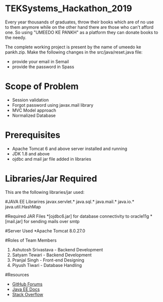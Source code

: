 # TEKSystems_Hackathon_2019
Every year thousands of graduates, throw their books which are of no use to them anymore while on the other hand there are those who can't afford one. So using "UMEEDO KE PANKH" as a platform they can donate books to the needy.

The complete working project is present by the name of umeedo ke pankh.zip.
Make the following changes in the src/java/reset.java file:
 * provide your email in Semail
 * provide the password in Spass

# Scope of Problem
 * Session validation
 * Forgot password using javax.mail library
 * MVC Model approach
 * Normalized Database

# Prerequisites
 * Apache Tomcat 6 and above server installed and running
 * JDK 1.8 and above
 * ojdbc and mail jar file added in libraries

# Libraries/Jar Required
This are the following libraries/jar used:

#JAVA EE Librarires
javax.servlet.*
java.sql.*
java.mail.*
java.io.*
java.util.HashMap
 
#Required JAR Files
  *[ojdbc6.jar] for database connectivity to oracle11g
  *[mail.jar] for sending mails over smtp
  
#Server Used
  *Apache Tomcat 8.0.27.0

#Roles of Team Members
1. Ashutosh Srivastava  - Backend Development
2. Satyam Tewari        - Backend Development
3. Pranjal Singh        - Front-end  Designing
4. Piyush Tiwari        - Database Handling

#Resources
 * [GitHub Forums](https://github.community/)
 * [Java EE Docs](https://docs.oracle.com/)
 * [Stack Overflow](https://stackoverflow.com/)
